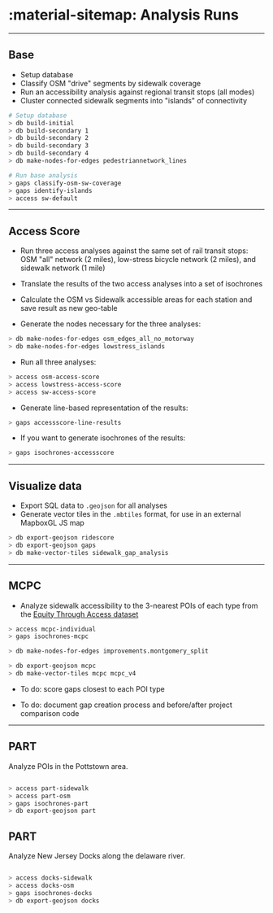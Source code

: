 # :material-sitemap: Analysis Runs

---

## Base

- Setup database
- Classify OSM "drive" segments by sidewalk coverage
- Run an accessibility analysis against regional transit stops (all modes)
- Cluster connected sidewalk segments into "islands" of connectivity

```bash
# Setup database
> db build-initial
> db build-secondary 1
> db build-secondary 2
> db build-secondary 3
> db build-secondary 4
> db make-nodes-for-edges pedestriannetwork_lines

# Run base analysis
> gaps classify-osm-sw-coverage
> gaps identify-islands
> access sw-default
```

---

## Access Score

- Run three access analyses against the same set of rail transit stops: OSM "all" network (2 miles), low-stress bicycle network (2 miles), and sidewalk network (1 mile)
- Translate the results of the two access analyses into a set of isochrones
- Calculate the OSM vs Sidewalk accessible areas for each station and save result as new geo-table

- Generate the nodes necessary for the three analyses:

```bash
> db make-nodes-for-edges osm_edges_all_no_motorway
> db make-nodes-for-edges lowstress_islands
```

- Run all three analyses:

```bash
> access osm-access-score
> access lowstress-access-score
> access sw-access-score
```

- Generate line-based representation of the results:

```bash
> gaps accessscore-line-results
```

- If you want to generate isochrones of the results:

```bash
> gaps isochrones-accessscore
```

---

## Visualize data

- Export SQL data to `.geojson` for all analyses
- Generate vector tiles in the `.mbtiles` format, for use in an external MapboxGL JS map

```bash
> db export-geojson ridescore
> db export-geojson gaps
> db make-vector-tiles sidewalk_gap_analysis
```

---

## MCPC

- Analyze sidewalk accessibility to the 3-nearest POIs of each type from the
  [Equity Through Access dataset](https://dvrpcgis.maps.arcgis.com/apps/MapSeries/index.html?appid=06eab792a06044f89b5b7fadeef660ba)

```bash
> access mcpc-individual
> gaps isochrones-mcpc

> db make-nodes-for-edges improvements.montgomery_split

> db export-geojson mcpc
> db make-vector-tiles mcpc mcpc_v4
```

- To do: score gaps closest to each POI type

- To do: document gap creation process and before/after project comparison code

---

## PART

Analyze POIs in the Pottstown area.

```bash

> access part-sidewalk
> access part-osm
> gaps isochrones-part
> db export-geojson part

```

## PART

Analyze New Jersey Docks along the delaware river.

```bash

> access docks-sidewalk
> access docks-osm
> gaps isochrones-docks
> db export-geojson docks

```
